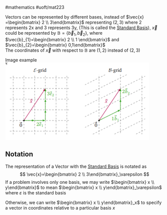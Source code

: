 #mathematics #uoft/mat223 

Vectors can be represented by different bases, instead of $\vec{x} =\begin{bmatrix} 2 \\ 3\end{bmatrix}$ representing $(2,3)$ where 2 represents 2x and 3 represents 3y, (This is called the [Standard Basis](Standard%20Basis.md)), $\vec{x}$ could be represented by $\mathbb{B} = \{\vec{b}_{1} ,\vec{b}_{2}\}$, where $\vec{b}_{1}=\begin{bmatrix} 2 \\ 1 \end{bmatrix}$ and $\vec{b}_{2}=\begin{bmatrix} 0,1\end{bmatrix}$  
The coordinates of $\vec{x}$ with respect to $\mathbb{B}$ are $(1,2)$ instead of $(2,3)$

Image example  
	![Pasted image 20231016171935](Pasted%20image%2020231016171935.png)

## Notation
The representation of a Vector with the [Standard Basis](Standard%20Basis.md) is notated as $$  
\vec{x}=\begin{bmatrix} 2 \\ 3\end{bmatrix}_\varepsilon  
$$If a problem involves only one basis, we may write $\begin{bmatrix} x \\ y\end{bmatrix}$ to mean $\begin{bmatrix} x \\ y\end{bmatrix}_\varepsilon$ where $\varepsilon$ is the standard basis

Otherwise, we can write $\begin{bmatrix} x \\ y\end{bmatrix}_x$ to specify a vector in coordinates relative to a particular basis $x$ 
